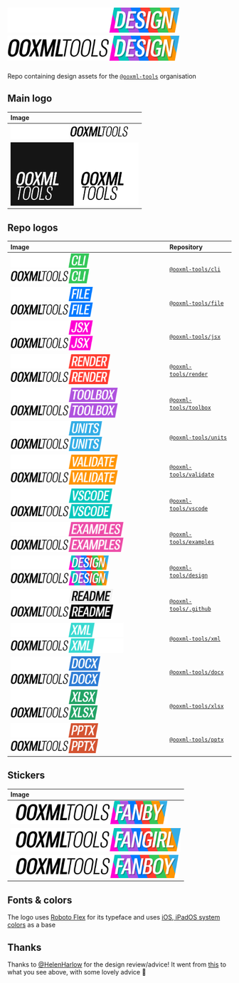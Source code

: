 # <img alt="@ooxml-tools/design" height="56" src="images/design-dark.png#gh-dark-mode-only" /><img alt="@ooxml-tools/design" height="56" src="images/design-light.png#gh-light-mode-only" />

Repo containing design assets for the [`@ooxml-tools`](https://github.com/ooxml-tools) organisation

## Main logo

| Image                                                                                                                                                                                       |
| :------------------------------------------------------------------------------------------------------------------------------------------------------------------------------------------ |
| <img alt="@ooxml-tools" height="32" src="images/ooxmltools-dark.png#gh-dark-mode-only" />  <img alt="@ooxml-tools" height="32" src="images/ooxmltools-light.png#gh-light-mode-only" />      |
| <img alt="@ooxml-tools" height="142" src="images/square-logo-dark.png#gh-dark-mode-only" />  <img alt="@ooxml-tools" height="142" src="images/square-logo-light.png#gh-light-mode-only" />  |

## Repo logos

| Image                                                                                                                                                                                                                                         | Repository                                                                                        |
| :-------------------------------------------------------------------------------------------------------------------------------------------------------------------------------------------------------------------------------------------- | :------------------------------------------------------------------------------------------------ |
| <img alt="@ooxml-tools/cli" height="32" src="images/cli-dark.png#gh-dark-mode-only" />                                <img alt="@ooxml-tools/cli" height="32" src="images/cli-light.png#gh-light-mode-only" />                                | [`@ooxml-tools/cli`](https://github.com/ooxml-tools/cli)                                          | 
| <img alt="@ooxml-tools/file" height="32" src="images/file-dark.png#gh-dark-mode-only" />                              <img alt="@ooxml-tools/file" height="32" src="images/file-light.png#gh-light-mode-only" />                              | [`@ooxml-tools/file`](https://github.com/ooxml-tools/file)                                        |  
| <img alt="@ooxml-tools/jsx" height="32" src="images/jsx-dark.png#gh-dark-mode-only" />                                <img alt="@ooxml-tools/jsx" height="32" src="images/jsx-light.png#gh-light-mode-only" />                                | [`@ooxml-tools/jsx`](https://github.com/ooxml-tools/jsx)                                          | 
| <img alt="@ooxml-tools/render" height="32" src="images/render-dark.png#gh-dark-mode-only" />                          <img alt="@ooxml-tools/render" height="32" src="images/render-light.png#gh-light-mode-only" />                          | [`@ooxml-tools/render`](https://github.com/ooxml-tools/render)                                    |
| <img alt="@ooxml-tools/toolbox" height="32" src="images/toolbox-dark.png#gh-dark-mode-only" />                        <img alt="@ooxml-tools/toolbox" height="32" src="images/toolbox-light.png#gh-light-mode-only" />                        | [`@ooxml-tools/toolbox`](https://github.com/ooxml-tools/toolbox)                                  |
| <img alt="@ooxml-tools/units" height="32" src="images/units-dark.png#gh-dark-mode-only" />                            <img alt="@ooxml-tools/units" height="32" src="images/units-light.png#gh-light-mode-only" />                            | [`@ooxml-tools/units`](https://github.com/ooxml-tools/units)                                      |
| <img alt="@ooxml-tools/validate" height="32" src="images/validate-dark.png#gh-dark-mode-only" />                      <img alt="@ooxml-tools/validate" height="32" src="images/validate-light.png#gh-light-mode-only" />                      | [`@ooxml-tools/validate`](https://github.com/ooxml-tools/validate)                                |
| <img alt="@ooxml-tools/vscode" height="32" src="images/vscode-dark.png#gh-dark-mode-only" />                          <img alt="@ooxml-tools/vscode" height="32" src="images/vscode-light.png#gh-light-mode-only" />                          | [`@ooxml-tools/vscode`](https://github.com/ooxml-tools/vscode)                                    |
| <img alt="@ooxml-tools/examples" height="32" src="images/examples-dark.png#gh-dark-mode-only" />                      <img alt="@ooxml-tools/examples" height="32" src="images/examples-light.png#gh-light-mode-only" />                      | [`@ooxml-tools/examples`](https://github.com/ooxml-tools/examples)                                |
| <img alt="@ooxml-tools/design" height="32" src="images/design-dark.png#gh-dark-mode-only" />                          <img alt="@ooxml-tools/design" height="32" src="images/design-light.png#gh-light-mode-only" />                          | [`@ooxml-tools/design`](https://github.com/ooxml-tools/design)                                    |
| <img alt="@ooxml-tools/readme" height="32" src="images/readme-dark.png#gh-dark-mode-only" />                          <img alt="@ooxml-tools/readme" height="32" src="images/readme-light.png#gh-light-mode-only" />                          | [`@ooxml-tools/.github`](https://github.com/ooxml-tools/.github/tree/main/profile)                |
| <img alt="@ooxml-tools/xml" height="32" src="images/xml-dark.png#gh-dark-mode-only" />                                <img alt="@ooxml-tools/xml" height="32" src="images/xml-light.png#gh-light-mode-only" />                                | [`@ooxml-tools/xml`](https://github.com/ooxml-tools/xml/tree/main)                                |
| <img alt="@ooxml-tools/docx" height="32" src="images/docx-dark.png#gh-dark-mode-only" />                              <img alt="@ooxml-tools/docx" height="32" src="images/docx-light.png#gh-light-mode-only" />                              | [`@ooxml-tools/docx`](https://github.com/ooxml-tools/docx/tree/main)                              |
| <img alt="@ooxml-tools/xlsx" height="32" src="images/xlsx-dark.png#gh-dark-mode-only" />                              <img alt="@ooxml-tools/xlsx" height="32" src="images/xlsx-light.png#gh-light-mode-only" />                              | [`@ooxml-tools/xlsx`](https://github.com/ooxml-tools/xlsx/tree/main)                              |
| <img alt="@ooxml-tools/pptx" height="32" src="images/pptx-dark.png#gh-dark-mode-only" />                              <img alt="@ooxml-tools/pptx" height="32" src="images/pptx-light.png#gh-light-mode-only" />                              | [`@ooxml-tools/pptx`](https://github.com/ooxml-tools/pptx/tree/main)                              |


## Stickers

| Image                                                                 |
| :-------------------------------------------------------------------- |
| <img alt="@ooxml-tools/cli" height="52" src="images/fanby.png" />     |
| <img alt="@ooxml-tools/file" height="52" src="images/fangirl.png" />  |
| <img alt="@ooxml-tools/jsx" height="52" src="images/fanboy.png" />    |


## Fonts & colors
The logo uses [Roboto Flex](https://fonts.google.com/specimen/Roboto+Flex) for its typeface and uses [iOS, iPadOS system colors](https://developer.apple.com/design/human-interface-guidelines/color#iOS-iPadOS-system-colors) as a base


## Thanks
Thanks to [@HelenHarlow](https://github.com/HelenHarlow) for the design review/advice! It went from [this](https://github.com/ooxml-tools/design/blob/7556e7b268e0e36d3aebac4bee3c2bc815eb07a0/images/render.png) to what you see above, with some lovely advice 🎉